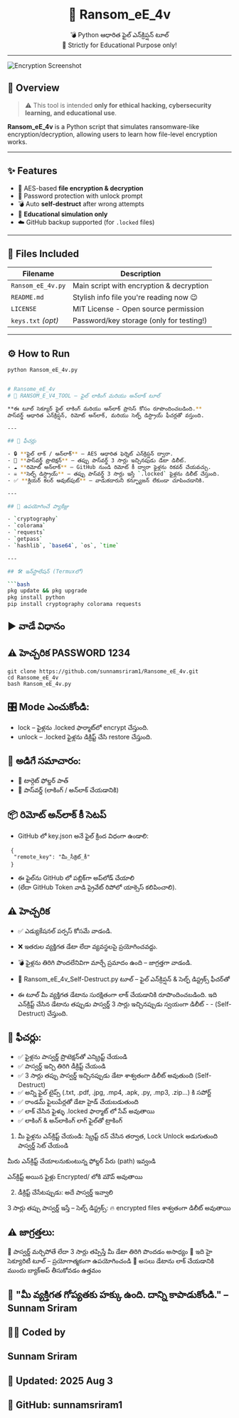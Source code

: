 


<h1 align="center">🔐 Ransom_eE_4v</h1>

<p align="center">
💣 Python ఆధారిత ఫైల్ ఎన్‌క్రిప్షన్ టూల్ <br>
📘 Strictly for Educational Purpose only! <br>
</p>

---
![Encryption Screenshot](Screenshot_2025-08-02-21-55-09-905_com.termux.jpg)

## 📌 Overview

> ⚠️ This tool is intended **only for ethical hacking, cybersecurity learning, and educational use**.

**Ransom_eE_4v** is a Python script that simulates ransomware-like encryption/decryption, allowing users to learn how file-level encryption works.

---

## ✨ Features

- 🔐 AES-based **file encryption & decryption**
- 🔑 Password protection with unlock prompt
- 💣 Auto **self-destruct** after wrong attempts
- 🧠 **Educational simulation only**
- ☁️ GitHub backup supported (for `.locked` files)

---

## 📁 Files Included

| Filename          | Description                                |
|-------------------|--------------------------------------------|
| `Ransom_eE_4v.py` | Main script with encryption & decryption   |
| `README.md`       | Stylish info file you're reading now 😉     |
| `LICENSE`         | MIT License - Open source permission       |
| `keys.txt` _(opt)_| Password/key storage (only for testing!)  |

---

## ⚙️ How to Run

```bash
python Ransom_eE_4v.py


# Ransome_eE_4v
# 🔐 RANSOM_E_V4_TOOL — ఫైల్ లాకింగ్ మరియు అన్‌లాక్ టూల్

**ఈ టూల్ సెక్యూర్ ఫైల్ లాకింగ్ మరియు అన్‌లాక్ ప్రాసెస్ కోసం రూపొందించబడింది.**  
పాస్‌వర్డ్ ఆధారిత ఎన్‌క్రిప్షన్, రిమోట్ అన్‌లాక్, మరియు సెల్ఫ్ డిస్ట్రాయ్ ఫీచర్లతో వస్తుంది.

---

## 🌟 ఫీచర్లు

- 🔒 **ఫైల్ లాక్ / అన్‌లాక్** – AES ఆధారిత ఫెర్నెట్ ఎన్‌క్రిప్షన్ ద్వారా.
- 🔐 **పాస్‌వర్డ్ ప్రొటెక్షన్** – తప్పు పాస్‌వర్డ్ 3 సార్లు ఇచ్చినపుడు డేటా డిలీట్.
- ☁️ **రిమోట్ అన్‌లాక్** – GitHub నుండి రిమోట్ కీ ద్వారా ఫైళ్లను రికవర్ చేయవచ్చు.
- ☠️ **సెల్ఫ్ డిస్ట్రాయ్** – తప్పు పాస్‌వర్డ్ 3 సార్లు ఇస్తే `.locked` ఫైళ్లను డిలీట్ చేస్తుంది.
- ✅ **క్లియర్ కలర్ అవుట్‌పుట్** – వాడుకదారుని కన్ఫ్యూజన్ లేకుండా చూపించడానికి.

---

## 🧰 ఉపయోగించే ప్యాకేజ్లు

- `cryptography`
- `colorama`
- `requests`
- `getpass`
- `hashlib`, `base64`, `os`, `time`

---

## 🛠️ ఇన్‌స్టాలేషన్ (Termuxలో)

```bash
pkg update && pkg upgrade
pkg install python
pip install cryptography colorama requests
```
## ▶️ వాడే విధానం
## ⚠️ హెచ్చరిక PASSWORD 1234
```
git clone https://github.com/sunnamsriram1/Ransome_eE_4v.git
cd Ransome_eE_4v
bash Ransom_eE_4v.py
```
## 🎛️ Mode ఎంచుకోండి:
- lock – ఫైళ్లను .locked ఫార్మాట్‌లో encrypt చేస్తుంది.
- unlock – .locked ఫైళ్లను డిక్రిప్ట్ చేసి restore చేస్తుంది.

## 📝 అడిగే సమాచారం:
- 📁 టార్గెట్ ఫోల్డర్ పాత్
- 🔑 పాస్‌వర్డ్ (లాకింగ్ / అన్‌లాక్ చేయడానికి)

## 📦 రిమోట్ అన్‌లాక్ కీ సెటప్
- GitHub లో key.json అనే ఫైల్ క్రింద విధంగా ఉండాలి:

```
 {
  "remote_key": "మీ_సీక్రెట్_కీ"
 }
```
- ఈ ఫైల్‌ను GitHub లో పబ్లిక్‌గా అప్‌లోడ్ చేయాలి
- (లేదా GitHub Token వాడి ప్రైవేట్ రిపోలో యాక్సెస్ కలిపించాలి).

## ⚠️ హెచ్చరిక
- ✅ ఎడ్యుకేషనల్ పర్పస్ కోసమే వాడండి.
- ❌ ఇతరుల వ్యక్తిగత డేటా లేదా వ్యవస్థలపై ప్రయోగించవద్దు.
- 💣 ఫైళ్లను తిరిగి పొందలేనివిగా మార్చే ప్రమాదం ఉంది – జాగ్రత్తగా వాడండి.

- 🔐 Ransom_eE_4v_Self-Destruct.py టూల్ – ఫైల్ ఎన్‌క్రిప్షన్ & సెల్ఫ్ డిస్ట్రక్స్ ఫీచర్‌తో
- ఈ టూల్ మీ వ్యక్తిగత డేటాను సురక్షితంగా లాక్ చేయడానికి రూపొందించబడింది. ఇది ఎన్‌క్రిప్ట్ చేసిన డేటాను తప్పుడు పాస్వర్డ్ 3 సార్లు ఇచ్చినప్పుడు స్వయంగా డిలీట్ - - (Self-Destruct) చేస్తుంది.

## 📌 ఫీచర్లు:
- ✅ ఫైళ్లను పాస్వర్డ్ ప్రొటెక్షన్‌తో ఎన్క్రిప్ట్ చేయండి
- ✅ పాస్వర్డ్ ఇచ్చి తిరిగి డీక్రిప్ట్ చేయండి
- ✅ 3 సార్లు తప్పు పాస్వర్డ్ ఇచ్చినప్పుడు డేటా శాశ్వతంగా డిలీట్ అవుతుంది (Self-Destruct)
- ✅ అన్ని ఫైల్ టైప్స్ (.txt, .pdf, .jpg, .mp4, .apk, .py, .mp3, .zip...) కి సపోర్ట్
- ✅ రాండమ్ ఫైలుపేర్లతో డేటా హైడ్ చేయబడుతుంది
- ✅ లాక్ చేసిన ఫైళ్ళు .locked ఫార్మాట్ లో సేవ్ అవుతాయి
- ✅ లాకింగ్ & అన్‌లాకింగ్ లాగ్ ఫైల్‌తో ట్రాకింగ్

1. మీ ఫైళ్లను ఎన్‌క్రిప్ట్ చేయండి:
స్క్రిప్ట్ రన్ చేసిన తర్వాత, Lock Unlock అడుగుతుంది పాస్వర్డ్ సెట్ చేయండి

మీరు ఎన్‌క్రిప్ట్ చేయాలనుకుంటున్న ఫోల్డర్ పేరు (path) ఇవ్వండి

ఎన్‌క్రిప్ట్ అయిన ఫైళ్లు Encrypted/ లోకి మౌవ్ అవుతాయి

2. డీక్రిప్ట్ చేసేటప్పుడు:
అదే పాస్వర్డ్ ఇవ్వాలి

3 సార్లు తప్పు పాస్వర్డ్ ఇస్తే – సెల్ఫ్ డిస్ట్రక్స్: 🔥 encrypted files శాశ్వతంగా డిలీట్ అవుతాయి

## ⚠️ జాగ్రత్తలు:
🚫 పాస్వర్డ్ మర్చిపోతే లేదా 3 సార్లు తప్పిస్తే మీ డేటా తిరిగి పొందడం అసాధ్యం
🔐 ఇది హై సెక్యూరిటీ టూల్ – ప్రయోగాత్మకంగా ఉపయోగించండి
📁 అసలు డేటాను లాక్ చేయడానికి ముందు బ్యాక్‌అప్ తీసుకోవడం ఉత్తమం

## 💬 "మీ వ్యక్తిగత గోప్యతకు హక్కు ఉంది. దాన్ని కాపాడుకోండి." – Sunnam Sriram 

## 👨‍💻 Coded by
## Sunnam Sriram
## 📅 Updated: 2025 Aug 3
## 🔗 GitHub: sunnamsriram1
